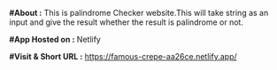 **#About :**
This is palindrome Checker website.This will take string as an input and give the result whether the result is palindrome or not.
 
**#App Hosted on :**
Netlify

**#Visit & Short URL :**
https://famous-crepe-aa26ce.netlify.app/
